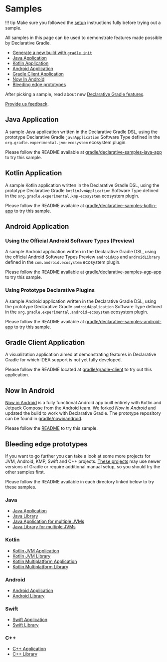 <!-- omit in toc -->
# Samples
!!! tip
    Make sure you followed the [setup](./setup.md) instructions fully before trying out a sample.

All samples in this page can be used to demonstrate features made possible by Declarative Gradle.

- [Generate a new build with `gradle init`](../reference/build-init.md)
- [Java Application](#java-application)
- [Kotlin Application](#kotlin-application)
- [Android Application](#android-application)
- [Gradle Client Application](#gradle-client-application)
- [Now In Android](#now-in-android)
- [Bleeding edge prototypes](#bleeding-edge-prototypes)

After picking a sample, read about new [Declarative Gradle features](./features.md).

[Provide us feedback](../feedback.md).

## Java Application

A sample Java application written in the Declarative Gradle DSL, using the prototype Declarative Gradle `javaApplication` Software Type defined in the `org.gradle.experimental.jvm-ecosystem` ecosystem plugin.

Please follow the README available at [gradle/declarative-samples-java-app](https://github.com/gradle/declarative-samples-java-app) to try this sample.

## Kotlin Application

A sample Kotlin application written in the Declarative Gradle DSL, using the prototype Declarative Gradle `kotlinJvmApplication` Software Type defined in the `org.gradle.experimental.kmp-ecosystem` ecosystem plugin.

Please follow the README available at [gradle/declarative-samples-kotlin-app](https://github.com/gradle/declarative-samples-kotlin-app) to try this sample.

## Android Application

### Using the Official Android Software Types (Preview)

A sample Android application written in the Declarative Gradle DSL, using the official Android Software Types Preview `androidApp` and `androidLibrary` defined in the `com.android.ecosystem` ecosystem plugin.

Please follow the README available at [gradle/declarative-samples-agp-app](https://github.com/gradle/declarative-samples-agp-app) to try this sample.


### Using Prototype Declarative Plugins

A sample Android application written in the Declarative Gradle DSL, using the prototype Declarative Gradle `androidApplication` Software Type defined in the `org.gradle.experimental.android-ecosystem` ecosystem plugin.

Please follow the README available at [gradle/declarative-samples-android-app](https://github.com/gradle/declarative-samples-android-app) to try this sample.

## Gradle Client Application

A visualization application aimed at demonstrating features in Declarative Gradle for which IDEA support is not yet fully developed.

Please follow the README located at [gradle/gradle-client](https://github.com/gradle/gradle-client) to try out this application.

## Now In Android

[Now in Android](https://github.com/android/nowinandroid) is a fully functional Android app built entirely with Kotlin and Jetpack Compose from the Android team.
We forked _Now in Android_ and updated the build to work with Declarative Gradle.
The prototype repository can be found in [gradle/nowinandroid](https://github.com/gradle/nowinandroid).

Please follow the [README](https://github.com/gradle/nowinandroid/blob/main-declarative/DECLARATIVE-README.md) to try this sample.

## Bleeding edge prototypes

If you want to go further you can take a look at some more projects for JVM, Android, KMP, Swift and C++ projects. [These projects](https://github.com/gradle/declarative-gradle/tree/main/unified-prototype) may use newer versions of Gradle or require additional manual setup, so you should try the other samples first.

Please follow the README available in each directory linked below to try these samples.

<!-- omit in toc -->
### Java

- [Java Application](https://github.com/gradle/declarative-gradle/tree/main/unified-prototype/testbed-java-application/)
- [Java Library](https://github.com/gradle/declarative-gradle/tree/main/unified-prototype/testbed-java-library/)
- [Java Application for multiple JVMs](https://github.com/gradle/declarative-gradle/tree/main/unified-prototype/testbed-jvm-application/)
- [Java Library for multiple JVMs](https://github.com/gradle/declarative-gradle/tree/main/unified-prototype/testbed-jvm-library/)

<!-- omit in toc -->
### Kotlin

- [Kotlin JVM Application](https://github.com/gradle/declarative-gradle/tree/main/unified-prototype/testbed-kotlin-jvm-application/)
- [Kotlin JVM Library](https://github.com/gradle/declarative-gradle/tree/main/unified-prototype/testbed-kotlin-jvm-library/)
- [Kotlin Multiplatform Application](https://github.com/gradle/declarative-gradle/tree/main/unified-prototype/testbed-kotlin-application/)
- [Kotlin Multiplatform Library](https://github.com/gradle/declarative-gradle/tree/main/unified-prototype/testbed-kotlin-library/)

<!-- omit in toc -->
### Android

- [Android Application](https://github.com/gradle/declarative-gradle/tree/main/unified-prototype/testbed-android-application/)
- [Android Library](https://github.com/gradle/declarative-gradle/tree/main/unified-prototype/testbed-android-library/)

<!-- omit in toc -->
### Swift

- [Swift Application](https://github.com/gradle/declarative-gradle/tree/main/unified-prototype/testbed-swift-application/)
- [Swift Library](https://github.com/gradle/declarative-gradle/tree/main/unified-prototype/testbed-swift-library/)

<!-- omit in toc -->
### C++

- [C++ Application](https://github.com/gradle/declarative-gradle/tree/main/unified-prototype/testbed-cpp-application/)
- [C++ Library](https://github.com/gradle/declarative-gradle/tree/main/unified-prototype/testbed-cpp-library/)
